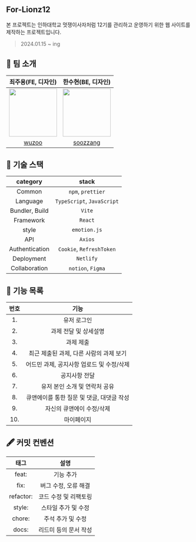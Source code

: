 ## For-Lionz12

본 프로젝트는 인하대학교 멋쟁이사자처럼 12기를 관리하고 운영하기 위한 웹 사이트를 제작하는 프로젝트입니다.

> 2024.01.15 ~ ing

## 👬 팀 소개

|                                                              **최주용(FE, 디자인)**                                                              |                                                              **한수현(BE, 디자인)**                                                              |
| :----------------------------------------------------------------------------------------------------------------------------------------------: | :----------------------------------------------------------------------------------------------------------------------------------------------: |
| <center><img src="https://velog.velcdn.com/images/wuzoo/post/142ca9e2-1b00-4c56-a79c-d751c7f4430b/image.jpeg" width="130" height="130"></center> | <center><img src="https://velog.velcdn.com/images/wuzoo/post/c64ff32f-b709-4d04-bc46-a7370fd167b6/image.jpeg" width="130" height="130"></center> |
|                                                        [wuzoo](https://github.com/wuzoo)                                                         |                                                     [soozzang](https://github.com/soozzang)                                                      |

## 🔗 기술 스택

| **category**  |                    **stack**                     |
| :-----------: | :----------------------------------------------: |
|    Common     |    `npm`, `prettier`     |
|Language|`TypeScript`, `JavaScript`|
|Bundler, Build|`Vite`|
|Framework|`React`|
|style|`emotion.js`|
|API|`Axios`|
|Authentication|`Cookie`, `RefreshToken`|
|Deployment|`Netlify`|
| Collaboration |                `notion`, `Figma`                 |

## 🎯 기능 목록

| **번호** |                 **기능**                  |
| :------: | :---------------------------------------: |
|    1.    |                유저 로그인                |
|    2.    |           과제 전달 및 상세설명           |
|    3.    |                과제 제출                |
|    4.    | 최근 제출된 과제, 다른 사람의 과제 보기 |
|5.|어드민 과제, 공지사항 업로드 및 수정/삭제|
|    6.    |               공지사항 전달               |
|    7.    |       유저 본인 소개 및 연락처 공유       |
|    8.    |       큐앤에이를 통한 질문 및 댓글, 대댓글 작성        |
|9.| 자신의 큐앤에이 수정/삭제 |
|    10.    |                마이페이지                 |

## 🖋️ 커밋 컨벤션

| **태그**  |       **설명**        |
| :-------: | :-------------------: |
|   feat:   |       기능 추가       |
|   fix:    | 버그 수정, 오류 해결  |
| refactor: | 코드 수정 및 리팩토링 |
|  style:   |  스타일 추가 및 수정  |
|  chore:   |   주석 추가 및 수정   |
|   docs:   | 리드미 등의 문서 작성 |
